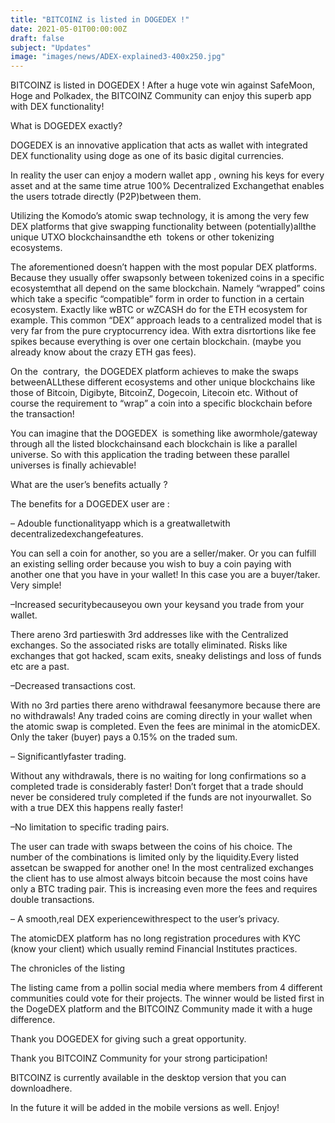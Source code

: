 ```yaml
---
title: "BITCOINZ is listed in DOGEDEX !"
date: 2021-05-01T00:00:00Z
draft: false
subject: "Updates"
image: "images/news/ADEX-explained3-400x250.jpg"
---
```


BITCOINZ is listed in DOGEDEX ! After a huge vote win against SafeMoon, Hoge and Polkadex, the BITCOINZ Community can enjoy this superb app with DEX functionality!

What is DOGEDEX exactly?

DOGEDEX is an innovative application that acts as wallet with integrated DEX functionality using doge as one of its basic digital currencies.

In reality the user can enjoy a modern wallet app , owning his keys for every asset and at the same time atrue 100% Decentralized Exchangethat enables the users totrade directly (P2P)between them.

Utilizing the Komodo’s atomic swap technology, it is among the very few DEX platforms that give swapping functionality between (potentially)allthe unique UTXO blockchainsandthe eth  tokens or other tokenizing ecosystems.

The aforementioned doesn’t happen with the most popular DEX platforms. Because they usually offer swapsonly between tokenized coins in a specific ecosystemthat all depend on the same blockchain. Namely “wrapped” coins which take a specific “compatible” form in order to function in a certain ecosystem. Exactly like wBTC or wZCASH do for the ETH ecosystem for example. This common “DEX” approach leads to a centralized model that is very far from the pure cryptocurrency idea. With extra disrtortions like fee spikes because everything is over one certain blockchain. (maybe you already know about the crazy ETH gas fees).

On the  contrary,  the DOGEDEX platform achieves to make the swaps betweenALLthese different ecosystems and other unique blockchains like those of Bitcoin, Digibyte, BitcoinZ, Dogecoin, Litecoin etc. Without of course the requirement to “wrap” a coin into a specific blockchain before the transaction!

You can imagine that the DOGEDEX  is something like awormhole/gateway through all the listed blockchainsand each blockchain is like a parallel universe. So with this application the trading between these parallel universes is finally achievable!

What are the user’s benefits actually ?

The benefits for a DOGEDEX user are :

– Adouble functionalityapp which is a greatwalletwith decentralizedexchangefeatures.

You can sell a coin for another, so you are a seller/maker. Or you can fulfill an existing selling order because you wish to buy a coin paying with another one that you have in your wallet! In this case you are a buyer/taker. Very simple!

–Increased securitybecauseyou own your keysand you trade from your wallet.

There areno 3rd partieswith 3rd addresses like with the Centralized exchanges. So the associated risks are totally eliminated. Risks like exchanges that got hacked, scam exits, sneaky delistings and loss of funds etc are a past.

–Decreased transactions cost.

With no 3rd parties there areno withdrawal feesanymore because there are no withdrawals! Any traded coins are coming directly in your wallet when the atomic swap is completed. Even the fees are minimal in the atomicDEX. Only the taker (buyer) pays a 0.15% on the traded sum.

– Significantlyfaster trading.

Without any withdrawals, there is no waiting for long confirmations so a completed trade is considerably faster! Don’t forget that a trade should never be considered truly completed if the funds are not inyourwallet. So with a true DEX this happens really faster!

–No limitation to specific trading pairs.

The user can trade with swaps between the coins of his choice. The number of the combinations is limited only by the liquidity.Every listed assetcan be swapped for another one! In the most centralized exchanges the client has to use almost always bitcoin because the most coins have only a BTC trading pair. This is increasing even more the fees and requires double transactions.

– A smooth,real DEX experiencewithrespect to the user’s privacy.

The atomicDEX platform has no long registration procedures with KYC (know your client) which usually remind Financial Institutes practices.

The chronicles of the listing

The listing came from a pollin social media where members from 4 different communities could vote for their projects. The winner would be listed first in the DogeDEX platform and the BITCOINZ Community made it with a huge difference.

Thank you DOGEDEX for giving such a great opportunity.

Thank you BITCOINZ Community for your strong participation!

BITCOINZ is currently available in the desktop version that you can downloadhere.

In the future it will be added in the mobile versions as well. Enjoy!
